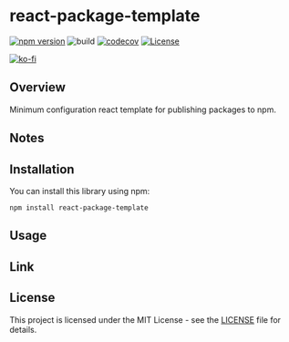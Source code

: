 # react-package-template

[![npm version](https://badge.fury.io/js/react-package-template.svg)](https://badge.fury.io/js/react-package-template)
![build](https://github.com/ryohidaka/react-package-template/workflows/Build/badge.svg)
[![codecov](https://codecov.io/gh/ryohidaka/react-package-template/graph/badge.svg?token=RHP9TB2F51)](https://codecov.io/gh/ryohidaka/react-package-template)
[![License](https://img.shields.io/badge/license-MIT-blue.svg)](https://opensource.org/licenses/MIT)

[![ko-fi](https://ko-fi.com/img/githubbutton_sm.svg)](https://ko-fi.com/B0B6TVH92)

## Overview

Minimum configuration react template for publishing packages to npm.

## Notes

## Installation

You can install this library using npm:

```shell
npm install react-package-template
```

## Usage

## Link

## License

This project is licensed under the MIT License - see the [LICENSE](LICENSE) file for details.
